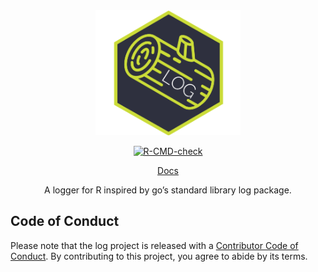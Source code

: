 
<!-- README.md is generated from README.Rmd. Please edit that file -->

<div align="center">

<img src="docs/log.png" height="200px" />

<!-- badges: start -->

[![R-CMD-check](https://github.com/devOpifex/log/workflows/R-CMD-check/badge.svg)](https://github.com/devOpifex/log/actions)
<!-- badges: end -->

[Docs](https://log.opifex.org)

A logger for R inspired by go’s standard library log package.

</div>

## Code of Conduct

Please note that the log project is released with a [Contributor Code of
Conduct](https://contributor-covenant.org/version/2/0/CODE_OF_CONDUCT.html).
By contributing to this project, you agree to abide by its terms.
